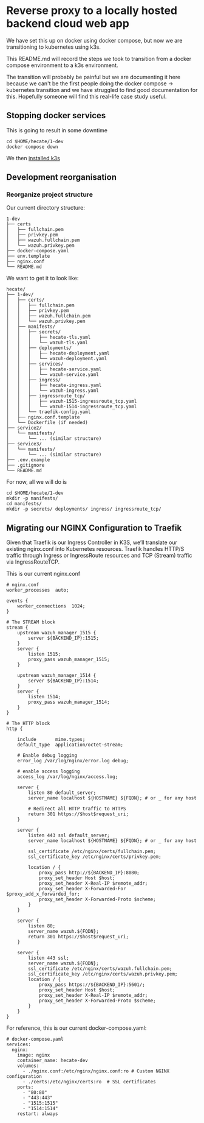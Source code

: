 # Reverse proxy to a locally hosted backend cloud web app
We have set this up on docker using docker compose, but now we are transitioning to kubernetes using k3s.

This README.md will record the steps we took to transition from a docker compose environment to a k3s environment.

The transition will probably be painful but we are documenting it here because we can't be the first people doing the docker compose -> kubernetes transition and we have struggled to find good documentation for this. Hopefully someone will find this real-life case study useful.

## Stopping docker services 
This is going to result in some downtime 
```
cd $HOME/hecate/1-dev
docker compose down
```

We then [installed k3s](https://github.com/CodeMonkeyCybersecurity/eos/tree/main/legacy/k3s)


## Development reorganisation
### Reorganize project structure
Our current directory structure:
```
1-dev
├── certs
│   ├── fullchain.pem
│   ├── privkey.pem
│   ├── wazuh.fullchain.pem
│   └── wazuh.privkey.pem
├── docker-compose.yaml
├── env.template
├── nginx.conf
└── README.md
```

We want to get it to look like:
```
hecate/
├── 1-dev/
│   ├── certs/
│   │   ├── fullchain.pem
│   │   ├── privkey.pem
│   │   ├── wazuh.fullchain.pem
│   │   └── wazuh.privkey.pem
│   ├── manifests/
│   │   ├── secrets/
│   │   │   ├── hecate-tls.yaml
│   │   │   └── wazuh-tls.yaml
│   │   ├── deployments/
│   │   │   ├── hecate-deployment.yaml
│   │   │   └── wazuh-deployment.yaml
│   │   ├── services/
│   │   │   ├── hecate-service.yaml
│   │   │   └── wazuh-service.yaml
│   │   ├── ingress/
│   │   │   ├── hecate-ingress.yaml
│   │   │   └── wazuh-ingress.yaml
│   │   ├── ingressroute_tcp/
│   │   │   ├── wazuh-1515-ingressroute_tcp.yaml
│   │   │   └── wazuh-1514-ingressroute_tcp.yaml
│   │   └── traefik-config.yaml
│   ├── nginx.conf.template
│   └── Dockerfile (if needed)
├── service2/
│   └── manifests/
│       └── ... (similar structure)
├── service3/
│   └── manifests/
│       └── ... (similar structure)
├── .env.example
├── .gitignore
└── README.md
```

For now, all we will do is 
```
cd $HOME/hecate/1-dev
mkdir -p manifests/
cd manifests/
mkdir -p secrets/ deployments/ ingress/ ingressroute_tcp/
```

## Migrating our NGINX Configuration to Traefik
Given that Traefik is our Ingress Controller in K3S, we’ll translate our existing nginx.conf into Kubernetes resources. Traefik handles HTTP/S traffic through Ingress or IngressRoute resources and TCP (Stream) traffic via IngressRouteTCP.

This is our current nginx.conf
```
# nginx.conf
worker_processes  auto;

events {
    worker_connections  1024;
}

# The STREAM block
stream {
    upstream wazuh_manager_1515 {
        server ${BACKEND_IP}:1515;
    }
    server {
        listen 1515;
        proxy_pass wazuh_manager_1515;
    }

    upstream wazuh_manager_1514 {
        server ${BACKEND_IP}:1514;
    }
    server {
        listen 1514;
        proxy_pass wazuh_manager_1514;
    }
}

# The HTTP block
http {

    include       mime.types;
    default_type  application/octet-stream;

    # Enable debug logging
    error_log /var/log/nginx/error.log debug;

    # enable access logging
    access_log /var/log/nginx/access.log;

    server {
        listen 80 default_server;
        server_name localhost ${HOSTNAME} ${FQDN}; # or _ for any host

        # Redirect all HTTP traffic to HTTPS
        return 301 https://$host$request_uri;
    }

    server {
        listen 443 ssl default_server;
        server_name localhost ${HOSTNAME} ${FQDN}; # or _ for any host

        ssl_certificate /etc/nginx/certs/fullchain.pem;
        ssl_certificate_key /etc/nginx/certs/privkey.pem;

        location / {
            proxy_pass http://${BACKEND_IP}:8080;
            proxy_set_header Host $host;
            proxy_set_header X-Real-IP $remote_addr;
            proxy_set_header X-Forwarded-For $proxy_add_x_forwarded_for;
            proxy_set_header X-Forwarded-Proto $scheme;
        }
    }

    server {
        listen 80;
        server_name wazuh.${FQDN};
        return 301 https://$host$request_uri;
    }

    server {
        listen 443 ssl;
        server_name wazuh.${FQDN};
        ssl_certificate /etc/nginx/certs/wazuh.fullchain.pem;
        ssl_certificate_key /etc/nginx/certs/wazuh.privkey.pem;
        location / {
            proxy_pass https://${BACKEND_IP}:5601/;
            proxy_set_header Host $host;
            proxy_set_header X-Real-IP $remote_addr;
            proxy_set_header X-Forwarded-Proto $scheme;
        }
    }
}
```

For reference, this is our current docker-compose.yaml:
```
# docker-compose.yaml
services:
  nginx:
    image: nginx
    container_name: hecate-dev
    volumes:
      - ./nginx.conf:/etc/nginx/nginx.conf:ro # Custom NGINX configuration
      - ./certs:/etc/nginx/certs:ro  # SSL certificates
    ports:
      - "80:80"
      - "443:443"
      - "1515:1515"
      - "1514:1514"
    restart: always
```

